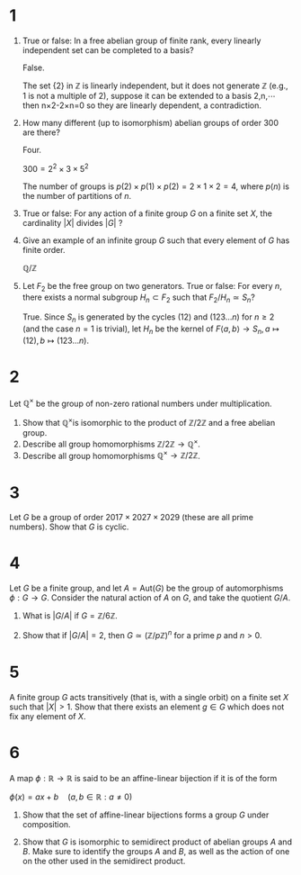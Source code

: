 # 1
1. True or false: In a free abelian group of finite rank, every linearly independent set can be completed to a basis?

   False.

   The set {2} in $\mathbb{Z}$ is linearly independent, but it does not generate $\mathbb{Z}$ (e.g., 1 is not a multiple of 2), suppose it can be extended to a basis 2,n,⋯ then n×2-2×n=0 so they are linearly dependent, a contradiction.
3. How many different (up to isomorphism) abelian groups of order 300 are there?

   Four.

   $300=2^2 \times 3 \times 5^2$
   
   The number of groups is $p(2) \times p(1) \times p(2) = 2 \times 1 \times 2 = 4$, where $p(n)$ is the number of partitions of $n$.
4. True or false: For any action of a finite group $G$ on a finite set $X$, the cardinality $|X|$ divides $|G|$ ?
   
5. Give an example of an infinite group $G$ such that every element of $G$ has finite order.

   $\mathbb{Q}/\mathbb{Z}$
6. Let $F_2$ be the free group on two generators. True or false: For every $n$, there exists a normal subgroup $H_n \subset F_2$ such that $F_2 / H_n \simeq S_n$?

    True. Since $S_n$ is generated by the cycles $(12)$ and $(123\dots n)$ for $n \ge 2$ (and the case $n=1$ is trivial), let $H_n$ be the kernel of $F\langle a,b\rangle\to S_n,a\mapsto(12),b\mapsto(123\dots n)$.
   
# 2
Let $\mathbb{Q}^{\times}$ be the group of non-zero rational numbers under multiplication.
1. Show that $\mathbb{Q}^{\times}$is isomorphic to the product of $\mathbb{Z} / 2 \mathbb{Z}$ and a free abelian group.
2. Describe all group homomorphisms $\mathbb{Z} / 2 \mathbb{Z} \to \mathbb{Q}^{\times}$.
3. Describe all group homomorphisms $\mathbb{Q}^{\times} \to \mathbb{Z} / 2 \mathbb{Z}$.
# 3
Let $G$ be a group of order $2017 \times 2027 \times 2029$ (these are all prime numbers). Show that $G$ is cyclic.
# 4
Let $G$ be a finite group, and let $A=\mathrm{Aut}(G)$ be the group of automorphisms $\phi: G \to G$. Consider the natural action of $A$ on $G$, and take the quotient $G / A$.
1. What is $|G / A|$ if $G=\mathbb{Z} / 6 \mathbb{Z}$.

2. Show that if $|G / A|=2$, then $G \simeq(\mathbb{Z} / p \mathbb{Z})^n$ for a prime $p$ and $n>0$.

# 5
A finite group $G$ acts transitively (that is, with a single orbit) on a finite set $X$ such that $|X|>1$. Show that there exists an element $g \in G$ which does not fix any element of $X$.

# 6
A map $\phi: \mathbb{R} \to \mathbb{R}$ is said to be an affine-linear bijection if it is of the form

$\phi(x)=a x+b \quad(a, b \in \mathbb{R}: a \neq 0)$

1. Show that the set of affine-linear bijections forms a group $G$ under composition.
   
2. Show that $G$ is isomorphic to semidirect product of abelian groups $A$ and $B$. Make sure to identify the groups $A$ and $B$, as well as the action of one on the other used in the semidirect product.
   
